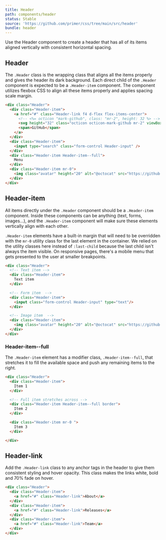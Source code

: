 ```yaml
---
title: Header
path: components/header
status: Stable
source: 'https://github.com/primer/css/tree/main/src/header'
bundle: header
---
```


Use the Header component to create a header that has all of its items aligned vertically with consistent horizontal spacing.

## Header

The `.Header` class is the wrapping class that aligns all the items properly and gives the header its dark background. Each direct child of the `.Header` component is expected to be a `.Header-item` component. The component utilizes flexbox CSS to align all these items properly and applies spacing scale margin.

```html live
<div class="Header">
  <div class="Header-item">
    <a href="#" class="Header-link f4 d-flex flex-items-center">
      <!-- <%= octicon "mark-github", class: "mr-2", height: 32 %> -->
      <svg height="32" class="octicon octicon-mark-github mr-2" viewBox="0 0 16 16" version="1.1" width="32" aria-hidden="true"><path fill-rule="evenodd" d="M8 0C3.58 0 0 3.58 0 8c0 3.54 2.29 6.53 5.47 7.59.4.07.55-.17.55-.38 0-.19-.01-.82-.01-1.49-2.01.37-2.53-.49-2.69-.94-.09-.23-.48-.94-.82-1.13-.28-.15-.68-.52-.01-.53.63-.01 1.08.58 1.23.82.72 1.21 1.87.87 2.33.66.07-.52.28-.87.51-1.07-1.78-.2-3.64-.89-3.64-3.95 0-.87.31-1.59.82-2.15-.08-.2-.36-1.02.08-2.12 0 0 .67-.21 2.2.82.64-.18 1.32-.27 2-.27.68 0 1.36.09 2 .27 1.53-1.04 2.2-.82 2.2-.82.44 1.1.16 1.92.08 2.12.51.56.82 1.27.82 2.15 0 3.07-1.87 3.75-3.65 3.95.29.25.54.73.54 1.48 0 1.07-.01 1.93-.01 2.2 0 .21.15.46.55.38A8.013 8.013 0 0 0 16 8c0-4.42-3.58-8-8-8z"></path></svg>
      <span>GitHub</span>
    </a>
  </div>
  <div class="Header-item">
    <input type="search" class="form-control Header-input" />
  </div>
  <div class="Header-item Header-item--full">
    Menu
  </div>
  <div class="Header-item mr-0">
    <img class="avatar" height="20" alt="@octocat" src="https://github.com/octocat.png" width="20">
  </div>
</div>

```

## Header-item

All items directly under the `.Header` component should be a `.Header-item` component. Inside these components can be anything (text, forms, images...), and the `.Header-item` component will make sure these elements vertically align with each other.

`.Header-item` elements have a built-in margin that will need to be overridden with the `mr-0` utility class for the last element in the container. We relied on the utility classes here instead of `:last-child` because the last child isn't always the item visible. On responsive pages, there's a mobile menu that gets presented to the user at smaller breakpoints.

```html live
<div class="Header">
  <!-- Text item -->
  <div class="Header-item">
    Text item
  </div>

  <!-- Form item  -->
  <div class="Header-item">
    <input class="form-control Header-input" type="text"/>
  </div>

  <!-- Image item  -->
  <div class="Header-item">
    <img class="avatar" height="20" alt="@octocat" src="https://github.com/octocat.png" width="20">
  </div>
</div>

```



### Header-item--full

The `.Header-item` element has a modifier class, `.Header-item--full`, that stretches it to fill the available space and push any remaining items to the right.

```html live
<div class="Header">
  <div class="Header-item">
    Item 1
  </div>

  <!-- Full item stretches across -->
  <div class="Header-item Header-item--full border">
    Item 2
  </div>

  <div class="Header-item mr-0 ">
    Item 3
  </div>

</div>

```

## Header-link

Add the `.Header-link` class to any anchor tags in the header to give them consistent styling and hover opacity. This class makes the links white, bold and 70% fade on hover.

```html live
<div class="Header">
  <div class="Header-item">
    <a href="#" class="Header-link">About</a>
  </div>
  <div class="Header-item">
    <a href="#" class="Header-link">Releases</a>
  </div>
  <div class="Header-item">
    <a href="#" class="Header-link">Team</a>
  </div>
</div>
```
